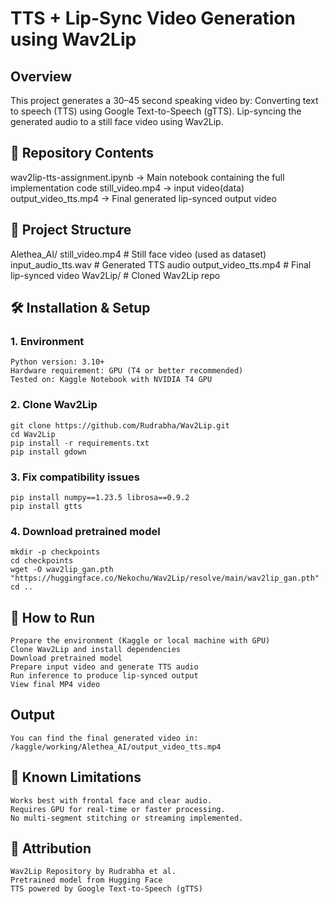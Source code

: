 # TTS + Lip-Sync Video Generation using Wav2Lip

## Overview
  This project generates a 30–45 second speaking video by:
    Converting text to speech (TTS) using Google Text-to-Speech (gTTS).
    Lip-syncing the generated audio to a still face video using Wav2Lip.

## 📁 Repository Contents
wav2lip-tts-assignment.ipynb → Main notebook containing the full implementation code
still_video.mp4 → input video(data)
output_video_tts.mp4 → Final generated lip-synced output video

## 📂 Project Structure
  Alethea_AI/
      still_video.mp4          # Still face video (used as dataset)
      input_audio_tts.wav      # Generated TTS audio
      output_video_tts.mp4     # Final lip-synced video
  Wav2Lip/                     # Cloned Wav2Lip repo

## 🛠 Installation & Setup
  ### 1. Environment
    Python version: 3.10+
    Hardware requirement: GPU (T4 or better recommended)
    Tested on: Kaggle Notebook with NVIDIA T4 GPU
  
  ### 2. Clone Wav2Lip
    git clone https://github.com/Rudrabha/Wav2Lip.git
    cd Wav2Lip
    pip install -r requirements.txt
    pip install gdown
  
  ### 3. Fix compatibility issues
    pip install numpy==1.23.5 librosa==0.9.2
    pip install gtts

  ### 4. Download pretrained model
    mkdir -p checkpoints
    cd checkpoints
    wget -O wav2lip_gan.pth "https://huggingface.co/Nekochu/Wav2Lip/resolve/main/wav2lip_gan.pth"
    cd ..

## 🚀 How to Run
    Prepare the environment (Kaggle or local machine with GPU)
    Clone Wav2Lip and install dependencies
    Download pretrained model
    Prepare input video and generate TTS audio
    Run inference to produce lip-synced output
    View final MP4 video

## Output
    You can find the final generated video in:
    /kaggle/working/Alethea_AI/output_video_tts.mp4
    
## 📌 Known Limitations
    Works best with frontal face and clear audio.
    Requires GPU for real-time or faster processing.
    No multi-segment stitching or streaming implemented.

## 📜 Attribution
    Wav2Lip Repository by Rudrabha et al.
    Pretrained model from Hugging Face
    TTS powered by Google Text-to-Speech (gTTS)


